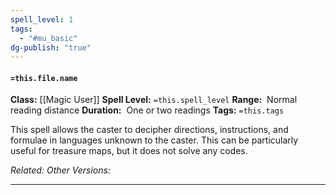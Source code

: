 ```yaml
---
spell_level: 1
tags:
  - "#mu_basic"
dg-publish: "true"
---
```

#### `=this.file.name`

**Class:** [[Magic User]]
**Spell Level:** `=this.spell_level`
**Range:**  Normal reading distance
**Duration:**  One or two readings
**Tags:** `=this.tags`

This spell allows the caster to decipher directions, instructions, and formulae in languages unknown to the caster. This can be particularly useful for treasure maps, but it does not solve any codes.

*Related:*
*Other Versions:*
___

